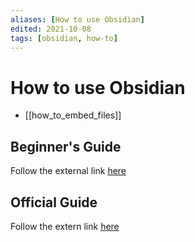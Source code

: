 ```yaml
---
aliases: [How to use Obsidian]
edited: 2021-10-08
tags: [obsidian, how-to]
---
```


# How to use Obsidian

- [[how_to_embed_files]]

## Beginner's Guide
Follow the external link [here](https://theproductiveengineer.net/the-beginners-guide-to-obsidian-notes-step-by-step/)

## Official Guide
Follow the extern link [here](https://help.obsidian.md/Index)